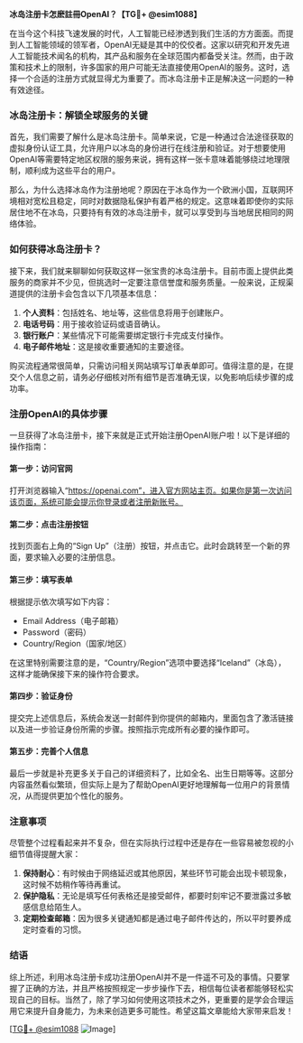 **冰岛注册卡怎麽註冊OpenAI？【TG💪+ @esim1088】**

在当今这个科技飞速发展的时代，人工智能已经渗透到我们生活的方方面面。而提到人工智能领域的领军者，OpenAI无疑是其中的佼佼者。这家以研究和开发先进人工智能技术闻名的机构，其产品和服务在全球范围内都备受关注。然而，由于政策和技术上的限制，许多国家的用户可能无法直接使用OpenAI的服务。这时，选择一个合适的注册方式就显得尤为重要了。而冰岛注册卡正是解决这一问题的一种有效途径。

### 冰岛注册卡：解锁全球服务的关键

首先，我们需要了解什么是冰岛注册卡。简单来说，它是一种通过合法途径获取的虚拟身份认证工具，允许用户以冰岛的身份进行在线注册和验证。对于想要使用OpenAI等需要特定地区权限的服务来说，拥有这样一张卡意味着能够绕过地理限制，顺利成为这些平台的用户。

那么，为什么选择冰岛作为注册地呢？原因在于冰岛作为一个欧洲小国，互联网环境相对宽松且稳定，同时对数据隐私保护有着严格的规定。这意味着即使你的实际居住地不在冰岛，只要持有有效的冰岛注册卡，就可以享受到与当地居民相同的网络体验。

### 如何获得冰岛注册卡？

接下来，我们就来聊聊如何获取这样一张宝贵的冰岛注册卡。目前市面上提供此类服务的商家并不少见，但挑选时一定要注意信誉度和服务质量。一般来说，正规渠道提供的注册卡会包含以下几项基本信息：

1. **个人资料**：包括姓名、地址等，这些信息将用于创建账户。
2. **电话号码**：用于接收验证码或语音确认。
3. **银行账户**：某些情况下可能需要绑定银行卡完成支付操作。
4. **电子邮件地址**：这是接收重要通知的主要途径。

购买流程通常很简单，只需访问相关网站填写订单表单即可。值得注意的是，在提交个人信息之前，请务必仔细核对所有细节是否准确无误，以免影响后续步骤的成功率。

### 注册OpenAI的具体步骤

一旦获得了冰岛注册卡，接下来就是正式开始注册OpenAI账户啦！以下是详细的操作指南：

#### 第一步：访问官网
打开浏览器输入“https://openai.com”，进入官方网站主页。如果你是第一次访问该页面，系统可能会提示你登录或者注册新账号。

#### 第二步：点击注册按钮
找到页面右上角的“Sign Up”（注册）按钮，并点击它。此时会跳转至一个新的界面，要求输入必要的注册信息。

#### 第三步：填写表单
根据提示依次填写如下内容：
- Email Address（电子邮箱）
- Password（密码）
- Country/Region（国家/地区）

在这里特别需要注意的是，“Country/Region”选项中要选择“Iceland”（冰岛），这样才能确保接下来的操作符合要求。

#### 第四步：验证身份
提交完上述信息后，系统会发送一封邮件到你提供的邮箱内，里面包含了激活链接以及进一步验证身份所需的步骤。按照指示完成所有必要的操作即可。

#### 第五步：完善个人信息
最后一步就是补充更多关于自己的详细资料了，比如全名、出生日期等等。这部分内容虽然看似繁琐，但实际上是为了帮助OpenAI更好地理解每一位用户的背景情况，从而提供更加个性化的服务。

### 注意事项

尽管整个过程看起来并不复杂，但在实际执行过程中还是存在一些容易被忽视的小细节值得提醒大家：

1. **保持耐心**：有时候由于网络延迟或其他原因，某些环节可能会出现卡顿现象，这时候不妨稍作等待再重试。
2. **保护隐私**：无论是填写任何表格还是接受邮件，都要时刻牢记不要泄露过多敏感信息给陌生人。
3. **定期检查邮箱**：因为很多关键通知都是通过电子邮件传达的，所以平时要养成定时查看的习惯。

### 结语

综上所述，利用冰岛注册卡成功注册OpenAI并不是一件遥不可及的事情。只要掌握了正确的方法，并且严格按照规定一步步操作下去，相信每位读者都能够轻松实现自己的目标。当然了，除了学习如何使用这项技术之外，更重要的是学会合理运用它来提升自身能力，为未来创造更多可能性。希望这篇文章能给大家带来启发！

[[TG💪+ @esim1088](https://t.me/s/esim1088) ![Image](https://i.postimg.cc/4NQfJmqS/Snipaste-2025-05-13-00-14-12.png)]